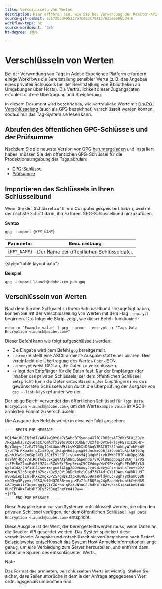 ```yaml
---
title: Verschlüsseln von Werten
description: Hier erfahren Sie, wie Sie bei Verwendung der Reactor-API sensible Werte verschlüsseln können.
source-git-commit: 6a1728bd995137a7cd6dc79313762ae6e665d416
workflow-type: ht
source-wordcount: '395'
ht-degree: 100%

---
```


# Verschlüsseln von Werten

Bei der Verwendung von Tags in Adobe Experience Platform erfordern einige Workflows die Bereitstellung sensibler Werte (z. B. das Angeben eines privaten Schlüssels bei der Bereitstellung von Bibliotheken an Umgebungen über Hosts). Die Vertraulichkeit dieser Zugangsdaten erfordert
sichere Übertragung und Speicherung.

In diesem Dokument wird beschrieben, wie vertrauliche Werte mit [GnuPG-Verschlüsselung](https://www.gnupg.org/gph/en/manual/x110.html) (auch als GPG bezeichnet) verschlüsselt werden können, sodass nur das Tag-System sie lesen kann.

## Abrufen des öffentlichen GPG-Schlüssels und der Prüfsumme

Nachdem Sie die neueste Version von GPG [heruntergeladen](https://gnupg.org/download/) und installiert haben, müssen Sie den öffentlichen GPG-Schlüssel für die Produktionsumgebung der Tags abrufen:

* [GPG-Schlüssel](https://github.com/adobe/reactor-developer-docs/blob/master/files/launch%40adobe.com_pub.gpg)
* [Prüfsumme](https://github.com/adobe/reactor-developer-docs/blob/master/files/launch%40adobe.com_pub.gpg.sum)

## Importieren des Schlüssels in Ihren Schlüsselbund

Wenn Sie den Schlüssel auf Ihrem Computer gespeichert haben, besteht der nächste Schritt darin, ihn zu Ihrem GPG-Schlüsselbund hinzuzufügen.

**Syntax**

```shell
gpg --import {KEY_NAME}
```

| Parameter | Beschreibung |
| --- | --- |
| `{KEY_NAME}` | Der Name der öffentlichen Schlüsseldatei. |

{style=&quot;table-layout:auto&quot;}

**Beispiel**

```shell
gpg --import launch@adobe.com_pub.gpg
```

## Verschlüsseln von Werten

Nachdem Sie den Schlüssel zu Ihrem Schlüsselbund hinzugefügt haben, können Sie mit der Verschlüsselung von Werten mit dem Flag `--encrypt` beginnen. Das folgende Skript zeigt, wie dieser Befehl funktioniert:

```shell
echo -n 'Example value' | gpg --armor --encrypt -r "Tags Data Encryption <launch@adobe.com>"
```

Dieser Befehl kann wie folgt aufgeschlüsselt werden:

* Die Eingabe wird dem Befehl `gpg` bereitgestellt.
* `--armor` erstellt eine ASCII-armierte Ausgabe statt einer binären. Dies vereinfacht die Übertragung des Wertes über JSON.
* `--encrypt` weist GPG an, die Daten zu verschlüsseln.
* `-r` legt den Empfänger für die Daten fest. Nur der Empfänger (der Inhaber des privaten Schlüssels, der dem öffentlichen Schlüssel entspricht) kann die Daten entschlüsseln. Der Empfängername des gewünschten Schlüssels kann durch die Überprüfung der Ausgabe von `gpg --list-keys` gefunden werden.

Der obige Befehl verwendet den öffentlichen Schlüssel für `Tags Data Encryption <launch@adobe.com>`, um den Wert `Example value` im ASCII-armierten Format zu verschlüsseln.

Die Ausgabe des Befehls würde in etwa wie folgt aussehen:

```shell
-----BEGIN PGP MESSAGE-----

hQIMAxJHCI6fydT/ARAAwQ0Y0k7eSAbd0T9seoaWX75G70O2gxAF20KY5FWiZ9/m
/RkgJwhJusZyEdazC/CmAdfXi9bsVxQT0i06ErUxXfQF0VtweRlcyRBsxzLz6Hr+
BpYGnq+cCCzGAT73Gg1CM4UWmaPKLLyWKGkXtDBAqVBRAIQT/8JhnkbyWIohHkWV
I/Uf7NrPXuaSmrqZ1SZQgwjIM3qNMR02qtqg59dncKoCQBji8Oeb8lqRLskRT0Jq
gVgbJYwSe2n6KpJkELJ6QtF9lCRl1+yU4mvM4jBHgkM1+vb1WmbFRIR40dDpg85N
0J9hVj4bg//eLRDfAdEC9kgq9Atph0WqJ5EpehdS7yVO9lO8mpbpqZ4BCGjTi/VS
isEPr6eZ2mxRbk8f9Z4csRZnkErY8ep5+cqC5CZVdmguWvC9PKzXqEsPFd0PSYk3
Qp3UIW2/JMf16E5CKmntm+gKdl6kggZOOvNQuyJYa9yNbzySPerHXsknTOxV+QP/
WXwrAL52g5+gpMib7Ve/KBz5/OViDhDqkmHzlGad73W74d+CYjf0AnuXuWRRlUMT
s8ORw1eplInldhXk2mgkGPZS/gWDs3zpKUu4GSO9AaeWldynLG/Bgh78XhumQ58h
ekGD+p3PyyvxjfS5G/wf9HQZ085+mnjpKFa7fuFBQPbg4WpBadhWrhobthC+hN3S
SAE9yWU11Y3xpoxqg4y7iYZ6rnX+qP2oUNYxC2/hdhsFbbZtUh4s51qaoLbe0iWB
OUoIPf4KxTaboHZOEy32ZBng5heVrn4i9w==
=jrfE
-----END PGP MESSAGE-----
```

Diese Ausgabe kann nur von Systemen entschlüsselt werden, die über den privaten Schlüssel verfügen, der dem öffentlichen Schlüssel `Tags Data Encryption <launch@adobe.com>` entspricht.

Diese Ausgabe ist der Wert, der bereitgestellt werden muss, wenn Daten an die Reactor-API gesendet werden. Das System speichert diese verschlüsselte Ausgabe und entschlüsselt sie vorübergehend nach Bedarf. Beispielsweise entschlüsselt das System Host-Anmeldeinformationen lange genug, um eine Verbindung zum Server herzustellen, und entfernt dann sofort alle Spuren des entschlüsselten Werts.

>[!NOTE]
>
>Das Format des armierten, verschlüsselten Werts ist wichtig. Stellen Sie sicher, dass Zeilenumbrüche in dem in der Anfrage angegebenen Wert ordnungsgemäß umbrochen sind.

